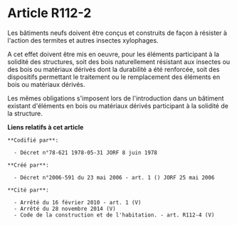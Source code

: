 # Article R112-2

Les bâtiments neufs doivent être conçus et construits de façon à résister à l'action des termites et autres insectes
xylophages.

A cet effet doivent être mis en oeuvre, pour les éléments participant à la solidité des structures, soit des bois
naturellement résistant aux insectes ou des bois ou matériaux dérivés dont la durabilité a été renforcée, soit des
dispositifs permettant le traitement ou le remplacement des éléments en bois ou matériaux dérivés.

Les mêmes obligations s'imposent lors de l'introduction dans un bâtiment existant d'éléments en bois ou matériaux dérivés
participant à la solidité de la structure.

**Liens relatifs à cet article**

	**Codifié par**:

	  - Décret n°78-621 1978-05-31 JORF 8 juin 1978

	**Créé par**:

	  - Décret n°2006-591 du 23 mai 2006 - art. 1 () JORF 25 mai 2006

	**Cité par**:

	  - Arrêté du 16 février 2010 - art. 1 (V)
	  - Arrêté du 28 novembre 2014 (V)
	  - Code de la construction et de l'habitation. - art. R112-4 (V)

